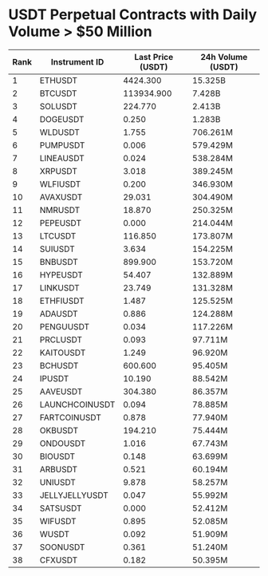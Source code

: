 # USDT Perpetual Contracts with Daily Volume > $50 Million

| Rank | Instrument ID | Last Price (USDT) | 24h Volume (USDT) |
|------|---------------|-------------------|-------------------|
| 1 | ETHUSDT | 4424.300 | 15.325B |
| 2 | BTCUSDT | 113934.900 | 7.428B |
| 3 | SOLUSDT | 224.770 | 2.413B |
| 4 | DOGEUSDT | 0.250 | 1.283B |
| 5 | WLDUSDT | 1.755 | 706.261M |
| 6 | PUMPUSDT | 0.006 | 579.429M |
| 7 | LINEAUSDT | 0.024 | 538.284M |
| 8 | XRPUSDT | 3.018 | 389.245M |
| 9 | WLFIUSDT | 0.200 | 346.930M |
| 10 | AVAXUSDT | 29.031 | 304.490M |
| 11 | NMRUSDT | 18.870 | 250.325M |
| 12 | PEPEUSDT | 0.000 | 214.044M |
| 13 | LTCUSDT | 116.850 | 173.807M |
| 14 | SUIUSDT | 3.634 | 154.225M |
| 15 | BNBUSDT | 899.900 | 153.720M |
| 16 | HYPEUSDT | 54.407 | 132.889M |
| 17 | LINKUSDT | 23.749 | 131.328M |
| 18 | ETHFIUSDT | 1.487 | 125.525M |
| 19 | ADAUSDT | 0.886 | 124.288M |
| 20 | PENGUUSDT | 0.034 | 117.226M |
| 21 | PRCLUSDT | 0.093 | 97.711M |
| 22 | KAITOUSDT | 1.249 | 96.920M |
| 23 | BCHUSDT | 600.600 | 95.405M |
| 24 | IPUSDT | 10.190 | 88.542M |
| 25 | AAVEUSDT | 304.380 | 86.357M |
| 26 | LAUNCHCOINUSDT | 0.094 | 78.885M |
| 27 | FARTCOINUSDT | 0.878 | 77.940M |
| 28 | OKBUSDT | 194.210 | 75.444M |
| 29 | ONDOUSDT | 1.016 | 67.743M |
| 30 | BIOUSDT | 0.148 | 63.699M |
| 31 | ARBUSDT | 0.521 | 60.194M |
| 32 | UNIUSDT | 9.878 | 58.257M |
| 33 | JELLYJELLYUSDT | 0.047 | 55.992M |
| 34 | SATSUSDT | 0.000 | 52.412M |
| 35 | WIFUSDT | 0.895 | 52.085M |
| 36 | WUSDT | 0.092 | 51.909M |
| 37 | SOONUSDT | 0.361 | 51.240M |
| 38 | CFXUSDT | 0.182 | 50.395M |
